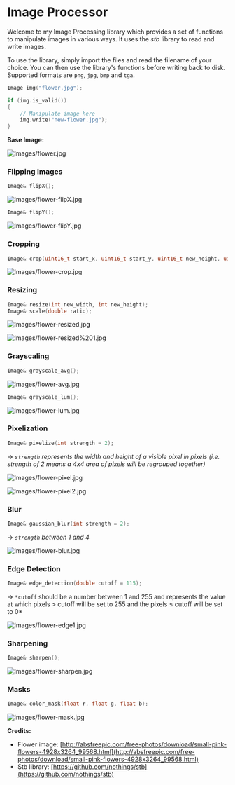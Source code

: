 # Image Processor

Welcome to my Image Processing library which provides a set of functions to manipulate images in various ways. It uses the *stb* library to read and write images.

To use the library, simply import the files and read the filename of your choice. You can then use the library's functions before writing back to disk. Supported formats are `png`, `jpg`, `bmp` and `tga`.

```cpp
Image img("flower.jpg");

if (img.is_valid())
{
	// Manipulate image here
	img.write("new-flower.jpg");
}
```

**Base Image:**

![Images/flower.jpg](Images/flower.jpg)

### Flipping Images

```cpp
Image& flipX();
```

![Images/flower-flipX.jpg](Images/flower-flipX.jpg)

```cpp
Image& flipY();
```

![Images/flower-flipY.jpg](Images/flower-flipY.jpg)

### Cropping

```cpp
Image& crop(uint16_t start_x, uint16_t start_y, uint16_t new_height, uint16_t new_width);
```

![Images/flower-crop.jpg](Images/flower-crop.jpg)

### Resizing

```cpp
Image& resize(int new_width, int new_height);
Image& scale(double ratio);
```

![Images/flower-resized.jpg](Images/flower-resized.jpg)

![Images/flower-resized%201.jpg](Images/flower-resized%201.jpg)

### Grayscaling

```cpp
Image& grayscale_avg();
```

![Images/flower-avg.jpg](Images/flower-avg.jpg)

```cpp
Image& grayscale_lum();
```

![Images/flower-lum.jpg](Images/flower-lum.jpg)

### Pixelization

```cpp
Image& pixelize(int strength = 2);
```

→ *`strength` represents the width and height of a visible pixel in pixels (i.e. strength of 2 means a 4x4 area of pixels will be regrouped together)*

![Images/flower-pixel.jpg](Images/flower-pixel.jpg)

![Images/flower-pixel2.jpg](Images/flower-pixel2.jpg)

### Blur

```cpp
Image& gaussian_blur(int strength = 2);
```

→ *`strength` between 1 and 4*

![Images/flower-blur.jpg](Images/flower-blur.jpg)

### Edge Detection

```cpp
Image& edge_detection(double cutoff = 115);
```

→ `*cutoff` should be a number between 1 and 255 and represents the value at which pixels > cutoff will be set to 255 and the pixels ≤ cutoff will be set to 0*

![Images/flower-edge1.jpg](Images/flower-edge1.jpg)

### Sharpening

```cpp
Image& sharpen();
```

![Images/flower-sharpen.jpg](Images/flower-sharpen.jpg)

### Masks

```cpp
Image& color_mask(float r, float g, float b);
```

![Images/flower-mask.jpg](Images/flower-mask.jpg)

**Credits:**

- Flower image: [http://absfreepic.com/free-photos/download/small-pink-flowers-4928x3264_99568.html](http://absfreepic.com/free-photos/download/small-pink-flowers-4928x3264_99568.html)
- Stb library: [https://github.com/nothings/stb](https://github.com/nothings/stb)